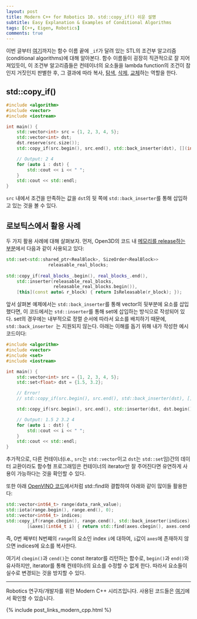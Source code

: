 ```yaml
---
layout: post
title: Modern C++ for Robotics 10. std::copy_if() 쉬운 설명
subtitle: Easy Explanation & Examples of Conditional Algorithms
tags: [C++, Eigen, Robotics]
comments: true
---
```


이번 글부터 [여기](https://limhyungtae.github.io/2024-01-03-Modern-C++-for-Robotics-13.-std-replace_if()-%EC%89%AC%EC%9A%B4-%EC%84%A4%EB%AA%85-&-%EC%98%88%EC%A0%9C/)까지는 함수 이름 끝에 `_if`가 달려 있는 STL의 조건부 알고리즘(conditional algorithms)에 대해 알아본다.
함수 이름들이 굉장히 직관적으로 잘 지어져있듯이, 이 조건부 알고리즘들은 컨테이너의 요소들을 lambda function의 조건이 참인지 거짓인지 판별한 후, 
그 결과에 따라 복사, [탐색](https://limhyungtae.github.io/2024-01-03-Modern-C++-for-Robotics-11.-std-find_if()-%EC%89%AC%EC%9A%B4-%EC%84%A4%EB%AA%85-&-%EC%98%88%EC%A0%9C/), [삭제](https://limhyungtae.github.io/2024-01-03-Modern-C++-for-Robotics-12.-std-remove_if()-%EC%89%AC%EC%9A%B4-%EC%84%A4%EB%AA%85-&-%EC%98%88%EC%A0%9C/), [교체](https://limhyungtae.github.io/2024-01-03-Modern-C++-for-Robotics-13.-std-replace_if()-%EC%89%AC%EC%9A%B4-%EC%84%A4%EB%AA%85-&-%EC%98%88%EC%A0%9C/)하는 역할을 한다.

## std::copy_if()

```cpp
#include <algorithm>
#include <vector>
#include <iostream>

int main() {
    std::vector<int> src = {1, 2, 3, 4, 5};
    std::vector<int> dst;
    dst.reserve(src.size());
    std::copy_if(src.begin(), src.end(), std::back_inserter(dst), [](int x) { return x % 2 == 0; });

    // Output: 2 4
    for (auto i : dst) {
        std::cout << i << " ";
    }
    std::cout << std::endl;
}
```

`src` 내에서 조건을 만족하는 값을 `dst`의 뒷 쪽에 `std::back_inserter`를 통해 삽입하고 있는 것을 볼 수 있다.  

## 로보틱스에서 활용 사례

두 가지 활용 사례에 대해 살펴보자.
먼저, Open3D의 코드 내 [메모리를 release하는 부분](https://github.com/isl-org/Open3D/blob/008cfb7fb9831f84b6026617e9aa60ab814c701a/cpp/open3d/core/MemoryManagerCached.cpp#L236)에서 다음과 같이 사용되고 있다:

```cpp
std::set<std::shared_ptr<RealBlock>, SizeOrder<RealBlock>>
                releasable_real_blocks;
                
std::copy_if(real_blocks_.begin(), real_blocks_.end(),
    std::inserter(releasable_real_blocks,
                  releasable_real_blocks.begin()),
    [this](const auto& r_block) { return IsReleasable(r_block); });
```
앞서 살펴본 예제에서는 `std::back_inserter`를 통해 vector의 뒷부분에 요소를 삽입했다면, 
이 코드에서는 `std::inserter`를 통해 set에 삽입하는 방식으로 작성되어 있다. 
set의 경우에는 내부적으로 정렬 순서에 따라서 요소를 배치하기 때문에, `std::back_inserter `는 지원되지 않는다.
아래는 이해를 돕기 위해 내가 작성한 예시 코드이다:

```cpp
#include <algorithm>
#include <vector>
#include <set>
#include <iostream>

int main() {
    std::vector<int> src = {1, 2, 3, 4, 5};
    std::set<float> dst = {1.5, 3.2};

    // Error!
    // std::copy_if(src.begin(), src.end(), std::back_inserter(dst), [](int x) { return x % 2 == 0; });

    std::copy_if(src.begin(), src.end(), std::inserter(dst, dst.begin()), [](int x) { return x % 2 == 0; });

    // Output: 1.5 2 3.2 4
    for (auto i : dst) {
        std::cout << i << " ";
    }
    std::cout << std::endl;
}
```

추가적으로, 다른 컨테이너(i.e., `src`는 `std::vector`이고 `dst`는 `std::set`임)간의 데이터 교환이라도 함수형 프로그래밍은 컨테이너의 iterator만 잘 주어진다면 유연하게 사용이 가능하다는 것을 확인할 수 있다.

또한 아래 [OpenVINO 코드](https://github.com/ethz-asl/openvino/blob/b4ad7a1755b4799f92ef042bacc719ec3c0c1cbd/inference-engine/src/vpu/common/src/ngraph/transformations/dynamic_to_static_shape_reduce.cpp#L61)에서처럼 std::find와 결합하여 아래와 같이 많이들 활용한다:

```cpp
std::vector<int64_t> range(data_rank_value);
std::iota(range.begin(), range.end(), 0);
std::vector<int64_t> indices;
std::copy_if(range.cbegin(), range.cend(), std::back_inserter(indices),
        [&axes](int64_t i) { return std::find(axes.cbegin(), axes.cend(), i) == axes.cend(); });

```

즉, 0번 째부터 N번쨰의 `range`의 요소인 index `i`에 대하여, `i`값이 `axes`에 존재하지 않으면 indices에 요소를 복사한다.

여기서 `cbegin()`과 `cend()`는 const iterator를 리턴하는 함수로, `begin()`과 `end()`와 유사하지만, iterator를 통해 컨테이너의 요소를 수정할 수 없게 한다.
따라서 요소들이 실수로 변경되는 것을 방지할 수 있다.

---

Robotics 연구자/개발자를 위한 Modern C++ 시리즈입니다.
사용된 코드들은 [여기](https://github.com/LimHyungTae/moderncpp_study)에서 확인할 수 있습니다.

{% include post_links_modern_cpp.html %}
